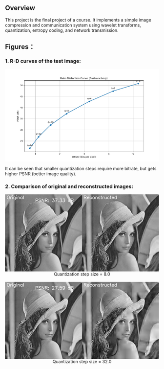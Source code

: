 ## Overview
This project is the final project of a course. It implements a simple image compression and communication system using wavelet transforms, quantization, entropy coding, and network transmission.

## Figures：
### 1.	R-D curves of the test image:

<img src="Barbara.bmp_rd_curve.png" style='display: block; margin-inline: auto'>

It can be seen that smaller quantization steps require more bitrate, but gets higher PSNR (better image quality).

### 2.	Comparison of original and reconstructed images:

<img src="qs_8.png" style='display: block; margin-inline: auto'>

<center>Quantization step size = 8.0</center>

<br>

<img src="qs_32.png" style='display: block; margin-inline: auto'>

<center>Quantization step size = 32.0</center>

